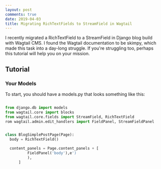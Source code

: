 ```yaml
---
layout: post
comments: true
date: 2019-04-03
title: Migrating RichTextFields to StreamField in Wagtail
---
```


I recently migrated a RichTextField to a StreamField in Django blog build with Wagtail CMS. 
I found the Wagtail documentation to be skimpy, which made this task into a day-long struggle.
If you're struggling too, perhaps this tutorial will help you on your mission.

## Tutorial

### Your Models

To start, you should have a models.py that looks something like this:

```python

from django.db import models
from wagtail.core import blocks
from wagtail.core.fields import StreamField, RichTextField
rom wagtail.admin.edit_handlers import FieldPanel, StreamFieldPanel


class BlogSimplePostPage(Page):
  body = RichTextField()

  content_panels = Page.content_panels + [
          FieldPanel('body'),e')
          ),
      ]

```
